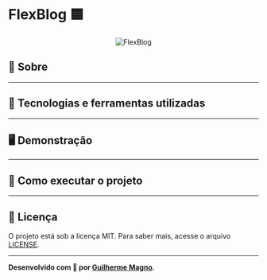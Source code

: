 # FlexBlog 🟦
<p align="center">
<img src="https://i.imgur.com/6Dx5SPF.png" alt="FlexBlog" title="FlexBlog">
</p>

## 📖 Sobre   


---

## 🚀 Tecnologias e ferramentas utilizadas


---

## 🖥️ Demonstração


---

## 🔧 Como executar o projeto

---

## 📝 Licença

O projeto está sob a licença MIT. Para saber mais, acesse o arquivo [LICENSE](https://github.com/devMagno/flexblog/blob/main/LICENSE).

---
**Desenvolvido com 💙 por [Guilherme Magno](https://github.com/devmagno/).**